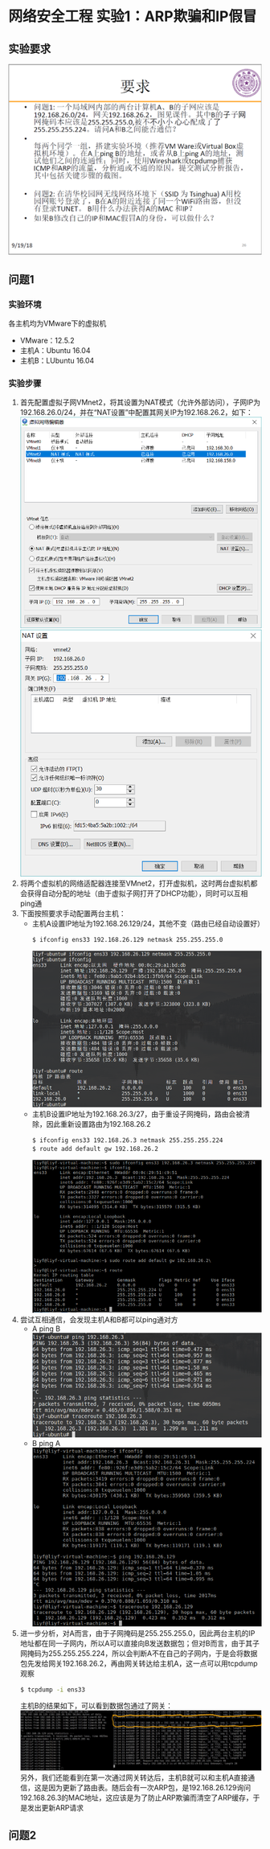 # 网络安全工程 实验1：ARP欺骗和IP假冒

## 实验要求

![实验要求](fig/question.PNG)

## 问题1

### 实验环境

各主机均为VMware下的虚拟机
- VMware：12.5.2
- 主机A：Ubuntu 16.04
- 主机B：LUbuntu 16.04

### 实验步骤

1. 首先配置虚拟子网VMnet2，将其设置为NAT模式（允许外部访问），子网IP为192.168.26.0/24，并在“NAT设置”中配置其网关IP为192.168.26.2，如下：
    ![VMnet2](fig/VMnet2.png)
    ![NAT](fig/NAT.png)
2. 将两个虚拟机的网络适配器连接至VMnet2，打开虚拟机，这时两台虚拟机都会获得自动分配的地址（由于虚拟子网打开了DHCP功能），同时可以互相ping通
3. 下面按照要求手动配置两台主机：
    - 主机A设置IP地址为192.168.26.129/24，其他不变（路由已经自动设置好）
        ```bash
        $ ifconfig ens33 192.168.26.129 netmask 255.255.255.0
        ```
        ![A config](fig/Aconf.PNG)
    - 主机B设置IP地址为192.168.26.3/27，由于重设子网掩码，路由会被清除，因此重新设置路由为192.168.26.2
        ```bash
        $ ifconfig ens33 192.168.26.3 netmask 255.255.255.224
        $ route add default gw 192.168.26.2
        ```
        ![B config](fig/Bconf.PNG)
4. 尝试互相通信，会发现主机A和B都可以ping通对方
    - A ping B
        ![A ping B](fig/ApingB.PNG)
    - B ping A
        ![B ping A](fig/BpingA.PNG)
5. 进一步分析，对A而言，由于子网掩码是255.255.255.0，因此两台主机的IP地址都在同一子网内，所以A可以直接向B发送数据包；但对B而言，由于其子网掩码为255.255.255.224，所以会判断A不在自己的子网内，于是会将数据包先发给网关192.168.26.2，再由网关转达给主机A，这一点可以用tcpdump观察
    ```bash
    $ tcpdump -i ens33
    ```
    主机B的结果如下，可以看到数据包通过了网关：
    ![B tcpdump](fig/Btcpdump.jpg)
    另外，我们还能看到在第一次通过网关转达后，主机B就可以和主机A直接通信，这是因为更新了路由表。随后会有一次ARP包，是192.168.26.129询问192.168.26.3的MAC地址，这应该是为了防止ARP欺骗而清空了ARP缓存，于是发出更新ARP请求

## 问题2
